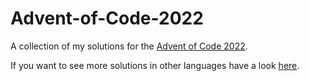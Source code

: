 # Advent-of-Code-2022

A collection of my solutions for the [Advent of Code 2022](https://adventofcode.com/).

If you want to see more solutions in other languages have a look [here](https://github.com/inovex/Advent-of-Code).
